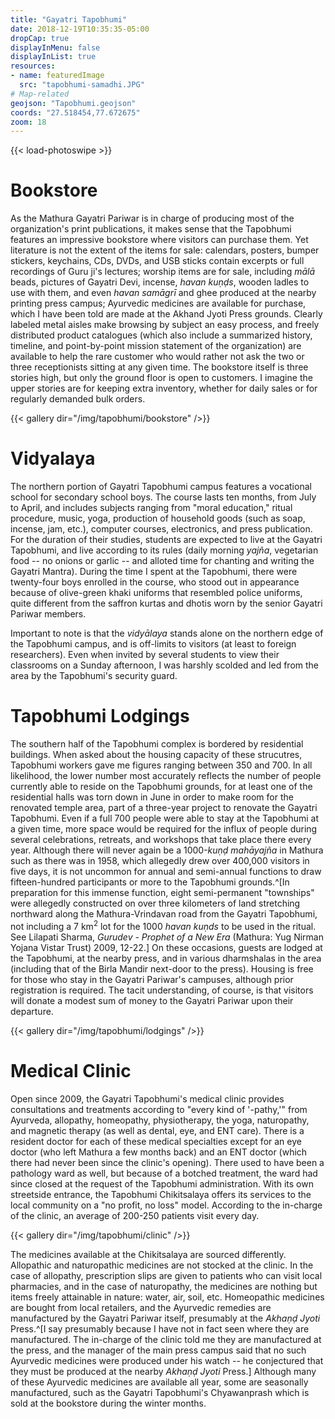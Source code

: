 ```yaml
---
title: "Gayatri Tapobhumi"
date: 2018-12-19T10:35:35-05:00
dropCap: true
displayInMenu: false
displayInList: true
resources:
- name: featuredImage
  src: "tapobhumi-samadhi.JPG"
# Map-related
geojson: "Tapobhumi.geojson"
coords: "27.518454,77.672675"
zoom: 18
---
```


{{< load-photoswipe >}}

# Bookstore

As the Mathura Gayatri Pariwar is in charge of producing most of the organization's print publications, it makes sense that the Tapobhumi features an impressive bookstore where visitors can purchase them. Yet literature is not the extent of the items for sale: calendars, posters, bumper stickers, keychains, CDs, DVDs, and USB sticks contain excerpts or full recordings of Guru ji's lectures; worship items are for sale, including _mālā_ beads, pictures of Gayatri Devi, incense, _havan kuṇḍs_, wooden ladles to use with them, and even _havan samāgrī_ and ghee produced at the nearby printing press campus; Ayurvedic medicines are available for purchase, which I have been told are made at the Akhand Jyoti Press grounds. Clearly labeled metal aisles make browsing by subject an easy process, and freely distributed product catalogues (which also include a summarized history, timeline, and point-by-point mission statement of the organization) are available to help the rare customer who would rather not ask the two or three receptionists sitting at any given time. The bookstore itself is three stories high, but only the ground floor is open to customers. I imagine the upper stories are for keeping extra inventory, whether for daily sales or for regularly demanded bulk orders.

{{< gallery dir="/img/tapobhumi/bookstore" />}}

# Vidyalaya

The northern portion of Gayatri Tapobhumi campus features a vocational school for secondary school boys. The course lasts ten months, from July to April, and includes subjects ranging from "moral education," ritual procedure, music, yoga, production of household goods (such as soap, incense, jam, etc.), computer courses, electronics, and press publication. For the duration of their studies, students are expected to live at the Gayatri Tapobhumi, and live according to its rules (daily morning _yajña_, vegetarian food -- no onions or garlic -- and alloted time for chanting and writing the Gayatri Mantra). During the time I spent at the Tapobhumi, there were twenty-four boys enrolled in the course, who stood out in appearance because of olive-green khaki uniforms that resembled police uniforms, quite different from the saffron kurtas and dhotis worn by the senior Gayatri Pariwar members.

Important to note is that the _vidyālaya_ stands alone on the northern edge of the Tapobhumi campus, and is off-limits to visitors (at least to foreign researchers). Even when invited by several students to view their classrooms on a Sunday afternoon, I was harshly scolded and led from the area by the Tapobhumi's security guard.

# Tapobhumi Lodgings

The southern half of the Tapobhumi complex is bordered by residential buildings. When asked about the housing capacity of these strucutres, Tapobhumi workers gave me figures ranging between 350 and 700. In all likelihood, the lower number most accurately reflects the number of people currently able to reside on the Tapobhumi grounds, for at least one of the residential halls was torn down in June in order to make room for the renovated temple area, part of a three-year project to renovate the Gayatri Tapobhumi. Even if a full 700 people were able to stay at the Tapobhumi at a given time, more space would be required for the influx of people during several celebrations, retreats, and workshops that take place there every year. Although there will never again be a 1000-_kuṇḍ mahāyajña_ in Mathura such as there was in 1958, which allegedly drew over 400,000 visitors in five days, it is not uncommon for annual and semi-annual functions to draw fifteen-hundred participants or more to the Tapobhumi grounds.^[In preparation for this immense function, eight semi-permanent "townships" were allegedly constructed on over three kilometers of land stretching northward along the Mathura-Vrindavan road from the Gayatri Tapobhumi, not including a 7 km<sup>2</sup> lot for the 1000 _havan kuṇds_ to be used in the ritual. See Lilapati Sharma, _Gurudev - Prophet of a New Era_ (Mathura: Yug Nirman Yojana Vistar Trust) 2009, 12-22.] On these occasions, guests are lodged at the Tapobhumi, at the nearby press, and in various dharmshalas in the area (including that of the Birla Mandir next-door to the press). Housing is free for those who stay in the Gayatri Pariwar's campuses, although prior registration is required. The tacit understanding, of course, is that visitors will donate a modest sum of money to the Gayatri Pariwar upon their departure.

{{< gallery dir="/img/tapobhumi/lodgings" />}}


# Medical Clinic

Open since 2009, the Gayatri Tapobhumi's medical clinic provides consultations and treatments according to "every kind of '-pathy,'" from Ayurveda, allopathy, homeopathy, physiotherapy, the yoga, naturopathy, and magnetic therapy (as well as dental, eye, and ENT care). There is a resident doctor for each of these medical specialties except for an eye doctor (who left Mathura a few months back) and an ENT doctor (which there had never been since the clinic's opening). There used to have been a pathology ward as well, but because of a botched treatment, the ward had since closed at the request of the Tapobhumi administration. With its own streetside entrance, the Tapobhumi Chikitsalaya offers its services to the local community on a "no profit, no loss" model. According to the in-charge of the clinic, an average of 200-250 patients visit every day.

{{< gallery dir="/img/tapobhumi/clinic" />}}

The medicines available at the Chikitsalaya are sourced differently. Allopathic and naturopathic medicines are not stocked at the clinic. In the case of allopathy, prescription slips are given to patients who can visit local pharmacies, and in the case of naturopathy, the medicines are nothing but items freely attainable in nature: water, air, soil, etc. Homeopathic medicines are bought from local retailers, and the Ayurvedic remedies are manufactured by the Gayatri Pariwar itself, presumably at the _Akhaṇḍ Jyoti_ Press.^[I say presumably because I have not in fact seen where they are manufactured. The in-charge of the clinic told me they are manufactured at the press, and the manager of the main press campus said that no such Ayurvedic medicines were produced under his watch -- he conjectured that they must be produced at the nearby _Akhaṇḍ Jyoti_ Press.] Although many of these Ayurvedic medicines are available all year, some are seasonally manufactured, such as the Gayatri Tapobhumi's Chyawanprash which is sold at the bookstore during the winter months.
